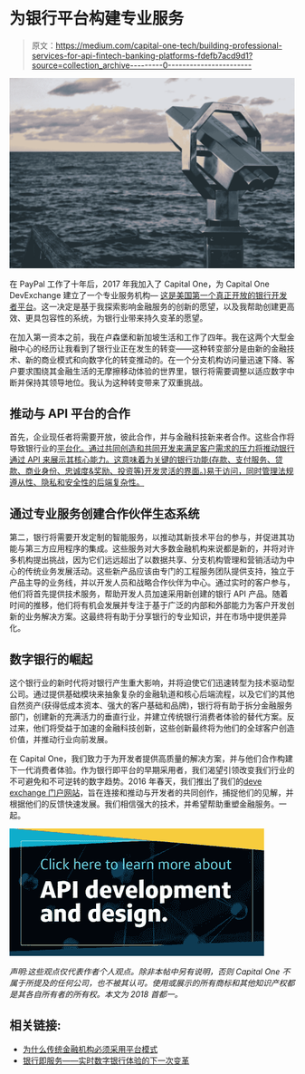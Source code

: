 # 为银行平台构建专业服务

> 原文：<https://medium.com/capital-one-tech/building-professional-services-for-api-fintech-banking-platforms-fdefb7acd9d1?source=collection_archive---------0----------------------->

![](img/2d203413eb4621d6262998381ba3987e.png)

在 PayPal 工作了十年后，2017 年我加入了 Capital One，为 Capital One DevExchange 建立了一个专业服务机构— [这是美国第一个真正开放的银行开发者平台](https://www.programmableweb.com/news/capital-one-launches-first-true-open-banking-platform-us/2016/03/11)。这一决定是基于我探索影响金融服务的创新的愿望，以及我帮助创建更高效、更具包容性的系统，为银行业带来持久变革的愿望。

在加入第一资本之前，我在卢森堡和新加坡生活和工作了四年。我在这两个大型金融中心的经历让我看到了银行业正在发生的转变——这种转变部分是由新的金融技术、新的商业模式和向数字化的转变推动的。在一个分支机构访问量迅速下降、客户要求围绕其金融生活的无摩擦移动体验的世界里，银行将需要调整以适应数字中断并保持其领导地位。我认为这种转变带来了双重挑战。

## 推动与 API 平台的合作

首先，企业现任者将需要开放，彼此合作，并与金融科技新来者合作。这些合作将导致银行业的[平台化。通过共同创造和共同开发来满足客户需求的压力将推动银行通过 API 来展示其核心能力。这意味着为关键的银行功能(存款、支付服务、贷款、商业身份、忠诚度&奖励、投资等)开发灵活的界面。)易于访问，同时管理法规遵从性、隐私和安全性的后端复杂性。](https://developer.capitalone.com/blog-post/why-traditional-financial-institutions-must-embrace-a-platform-model/)

## 通过专业服务创建合作伙伴生态系统

第二，银行将需要开发定制的智能服务，以推动其新技术平台的参与，并促进其功能与第三方应用程序的集成。这些服务对大多数金融机构来说都是新的，并将对许多机构提出挑战，因为它们远远超出了以数据共享、分支机构管理和营销活动为中心的传统业务发展活动。这些新产品应该由专门的工程服务团队提供支持，独立于产品主导的业务线，并以开发人员和战略合作伙伴为中心。通过实时的客户参与，他们将首先提供技术服务，帮助开发人员加速采用新创建的银行 API 产品。随着时间的推移，他们将有机会发展并专注于基于广泛的内部和外部能力为客户开发创新的业务解决方案。这最终将有助于分享银行的专业知识，并在市场中提供差异化。

## 数字银行的崛起

这个银行业的新时代将对银行产生重大影响，并将迫使它们迅速转型为技术驱动型公司。通过提供基础模块来抽象复杂的金融轨道和核心后端流程，以及它们的其他自然资产(获得低成本资本、强大的客户基础和品牌)，银行将有助于拆分金融服务部门，创建新的充满活力的垂直行业，并建立传统银行消费者体验的替代方案。反过来，他们将受益于加速的金融科技创新，这些创新最终将为他们的全球客户创造价值，并推动行业向前发展。

在 Capital One，我们致力于为开发者提供高质量的解决方案，并与他们合作构建下一代消费者体验。作为银行即平台的早期采用者，我们渴望引领改变我们行业的不可避免和不可逆转的数字趋势。2016 年春天，我们推出了我们的[deve exchange 门户网站](https://developer.capitalone.com/)，旨在连接和推动与开发者的共同创作，捕捉他们的见解，并根据他们的反馈快速发展。我们相信强大的技术，并希望帮助重塑金融服务。一起。

[![](img/c6c5bb1f3967049ba012aebf5757e08d.png)](https://medium.com/capital-one-tech/api/home)

*声明:这些观点仅代表作者个人观点。除非本帖中另有说明，否则 Capital One 不属于所提及的任何公司，也不被其认可。使用或展示的所有商标和其他知识产权都是其各自所有者的所有权。本文为 2018 首都一。*

## **相关链接:**

*   [为什么传统金融机构必须采用平台模式](/capital-one-developers/why-traditional-financial-institutions-must-embrace-a-platform-model-8e4e1fe6353f)
*   [银行即服务——实时数字银行体验的下一次变革](/capital-one-developers/banking-as-a-service-the-next-evolution-of-real-time-digital-banking-experiences-b9dc069f685b)